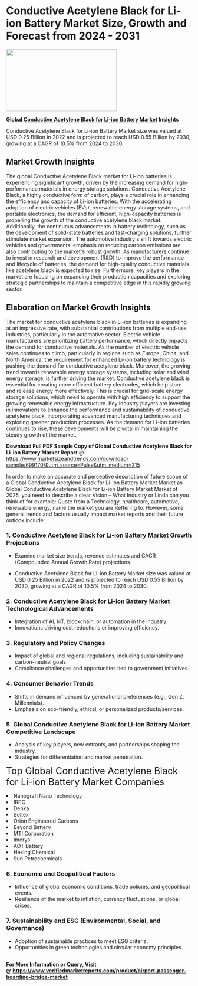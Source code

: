 <H1>Conductive Acetylene Black for Li-ion Battery Market Size, Growth and Forecast from 2024 - 2031</H1><img class="aligncenter size-medium wp-image-584254" src="https://thirdeyenews.in/wp-content/uploads/2024/09/Global-Market-Research-300x168.jpeg" alt="" width="300" height="168" /><p><strong>Global&nbsp;<a href="https://www.marketsizeandtrends.com/download-sample/699170/&amp;utm_source=Pulse&amp;utm_medium=215">Conductive Acetylene Black for Li-ion Battery Market</a> Insights</strong></p><p>Conductive Acetylene Black for Li-ion Battery Market size was valued at USD 0.25 Billion in 2022 and is projected to reach USD 0.55 Billion by 2030, growing at a CAGR of 10.5% from 2024 to 2030.</p><p><h2>Market Growth Insights</h2> The global Conductive Acetylene Black market for Li-ion batteries is experiencing significant growth, driven by the increasing demand for high-performance materials in energy storage solutions. Conductive Acetylene Black, a highly conductive form of carbon, plays a crucial role in enhancing the efficiency and capacity of Li-ion batteries. With the accelerating adoption of electric vehicles (EVs), renewable energy storage systems, and portable electronics, the demand for efficient, high-capacity batteries is propelling the growth of the conductive acetylene black market. Additionally, the continuous advancements in battery technology, such as the development of solid-state batteries and fast-charging solutions, further stimulate market expansion. The automotive industry's shift towards electric vehicles and governments' emphasis on reducing carbon emissions are also contributing to the market's robust growth. As manufacturers continue to invest in research and development (R&D) to improve the performance and lifecycle of batteries, the demand for high-quality conductive materials like acetylene black is expected to rise. Furthermore, key players in the market are focusing on expanding their production capacities and exploring strategic partnerships to maintain a competitive edge in this rapidly growing sector. <h2>Elaboration on Market Growth Insights</h2> The market for conductive acetylene black in Li-ion batteries is expanding at an impressive rate, with substantial contributions from multiple end-use industries, particularly in the automotive sector. Electric vehicle manufacturers are prioritizing battery performance, which directly impacts the demand for conductive materials. As the number of electric vehicle sales continues to climb, particularly in regions such as Europe, China, and North America, the requirement for enhanced Li-ion battery technology is pushing the demand for conductive acetylene black. Moreover, the growing trend towards renewable energy storage systems, including solar and wind energy storage, is further driving the market. Conductive acetylene black is essential for creating more efficient battery electrodes, which help store and release energy more effectively. This is crucial for grid-scale energy storage solutions, which need to operate with high efficiency to support the growing renewable energy infrastructure. Key industry players are investing in innovations to enhance the performance and sustainability of conductive acetylene black, incorporating advanced manufacturing techniques and exploring greener production processes. As the demand for Li-ion batteries continues to rise, these developments will be pivotal in maintaining the steady growth of the market. </p><p><span class=""><strong>Download Full PDF Sample Copy of Global Conductive Acetylene Black for Li-ion Battery Market Report</strong> @ <a href="https://www.marketsizeandtrends.com/download-sample/699170/&amp;utm_source=Pulse&amp;utm_medium=215" target="_blank">https://www.marketsizeandtrends.com/download-sample/699170/&amp;utm_source=Pulse&amp;utm_medium=215</a></span></p><p>In order to make an accurate and perceptive description of future scope of a Global&nbsp;Conductive Acetylene Black for Li-ion Battery Market Market as Global&nbsp;Conductive Acetylene Black for Li-ion Battery Market Market of 2025, you need to describe a clear Vision &ndash; What Industry or Linda can you think of for example: Quote from a Technology, healthcare, automotive, renewable energy, name the market you are Reffering to. However, some general trends and factors usually impact market reports and their future outlook include:</p><h3>1.&nbsp;<strong>Conductive Acetylene Black for Li-ion Battery Market Growth Projections</strong></h3><ul><li>Examine market size trends, revenue estimates and CAGR (Compounded Annual Growth Rate) projections.</li><li><p>Conductive Acetylene Black for Li-ion Battery Market size was valued at USD 0.25 Billion in 2022 and is projected to reach USD 0.55 Billion by 2030, growing at a CAGR of 10.5% from 2024 to 2030.</p></li></ul><h3>2.&nbsp;<strong>Conductive Acetylene Black for Li-ion Battery Market Technological Advancements</strong></h3><ul><li>Integration of AI, IoT, blockchain, or automation in the industry.</li><li>Innovations driving cost reductions or improving efficiency.</li></ul><h3>3.&nbsp;<strong>Regulatory and Policy Changes</strong></h3><ul><li>Impact of global and regional regulations, including sustainability and carbon-neutral goals.</li><li>Compliance challenges and opportunities tied to government initiatives.</li></ul><h3>4.&nbsp;<strong>Consumer Behavior Trends</strong></h3><ul><li>Shifts in demand influenced by generational preferences (e.g., Gen Z, Millennials).</li><li>Emphasis on eco-friendly, ethical, or personalized products/services.</li></ul><h3>5.&nbsp;<strong>Global Conductive Acetylene Black for Li-ion Battery Market Competitive Landscape</strong></h3><ul><li>Analysis of key players, new entrants, and partnerships shaping the industry.</li><li>Strategies for differentiation and market penetration.</li></ul><p data-pm-slice="1 1 []"><span style="color: inherit; font-family: inherit; font-size: 25px;">Top Global Conductive Acetylene Black for Li-ion Battery Market Companies</span></p><div class="" data-test-id=""><p><li>Nanografi Nano Technology</li><li> IRPC</li><li> Denka</li><li> Soltex</li><li> Orion Engineered Carbons</li><li> Beyond Battery</li><li> MTI Corporation</li><li> Imerys</li><li> AOT Battery</li><li> Hexing Chemical</li><li> Sun Petrochemicals</li></p></div><h3>6.&nbsp;<strong>Economic and Geopolitical Factors</strong></h3><ul><li>Influence of global economic conditions, trade policies, and geopolitical events.</li><li>Resilience of the market to inflation, currency fluctuations, or global crises.</li></ul><h3>7.&nbsp;<strong>Sustainability and ESG (Environmental, Social, and Governance)</strong></h3><ul><li>Adoption of sustainable practices to meet ESG criteria.</li><li>Opportunities in green technologies and circular economy principles.</li></ul><h2><strong style="font-size: 14px;">For More Information or Query, Visit @&nbsp;</strong><a style="background-color: #ffffff; font-size: 14px;" href="https://www.marketsizeandtrends.com/report/conductive-acetylene-black-for-li-ion-battery-market/" target="_blank">https://www.verifiedmarketreports.com/product/airport-passenger-boarding-bridge-market</a></h2>
